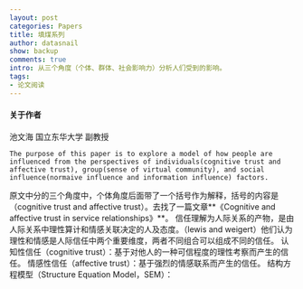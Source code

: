 ```yaml
---
layout: post
categories: Papers
title: 填煤系列
author: datasnail
show: backup
comments: true
intro: 从三个角度（个体、群体、社会影响力）分析人们受到的影响。
tags:
- 论文阅读
---
```


#### 关于作者
池文海 国立东华大学 副教授

```
The purpose of this paper is to explore a model of how people are influenced from the perspectives of individuals(cognitive trust and affective trust), group(sense of virtual community), and social influence(normaive influence and information influence) factors.
```
原文中分的三个角度中，个体角度后面带了一个括号作为解释，括号的内容是（cognitive trust and affective trust）。去找了一篇文章**《Cognitive and affective trust in service relationships》**。
信任理解为人际关系的产物，是由人际关系中理性算计和情感关联决定的人及态度。（lewis and weigert）他们认为理性和情感是人际信任中两个重要维度，两者不同组合可以组成不同的信任。
认知性信任（cognitive trust）：基于对他人的一种可信程度的理性考察而产生的信任。
情感性信任（affective trust）：基于强烈的情感联系而产生的信任。
结构方程模型（Structure Equation Model，SEM）：